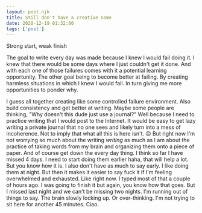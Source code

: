 ```yaml
---
layout: post.njk
title: Still don't have a creative name
date: 2020-12-19 01:32:00
tags: ['post']
---
```

<!-- Excerpt Start -->
Strong start, weak finish
<!-- Excerpt End -->

The goal to write every day was made because I knew I would fail doing it. I knew that there would be some days where I just couldn't get it done. And with each one of those failures comes with it a potential learning opportunity. The other goal being to become better at failing. By creating harmless situations in which I knew I would fail. In turn giving me more opportunities to ponder why.

I guess all together creating like some controlled failure environment. Also build consistency and get better at writing. Maybe some people are thinking, "Why doesn't this dude just use a journal?" Well because I need to practice writing that I would post to the Internet. It would be easy to get lazy writing a private journal that no one sees and likely turn into a mess of incoherence. Not to imply that what all this is here isn't. 😉 But right now I'm not worrying so much about the writing *writing* as much as I am about the practice of taking words from my brain and organizing them onto a piece of paper. And of course get down the every day thing. I think so far I have missed 4 days. I need to start doing them earlier haha, that will help a lot. But you know how it is. I also don't have as much to say early. I like doing them at night. But then it makes it easier to say fuck it if I'm feeling overwhelmed and exhausted. Like right now. I typed most of that a couple of hours ago. I was going to finish it but again, you know how that goes. But I missed last night and we can't be missing two nights. I'm running out of things to say. The brain slowly locking up. Or over-thinking. I'm not trying to sit here for another 45 minutes. Ciao. 
